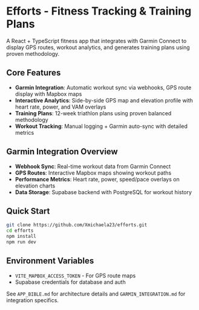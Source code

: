 # Efforts - Fitness Tracking & Training Plans

A React + TypeScript fitness app that integrates with Garmin Connect to display GPS routes, workout analytics, and generates training plans using proven methodology.

## Core Features
- **Garmin Integration**: Automatic workout sync via webhooks, GPS route display with Mapbox maps
- **Interactive Analytics**: Side-by-side GPS map and elevation profile with heart rate, power, and VAM overlays
- **Training Plans**: 12-week triathlon plans using proven balanced methodology
- **Workout Tracking**: Manual logging + Garmin auto-sync with detailed metrics

## Garmin Integration Overview
- **Webhook Sync**: Real-time workout data from Garmin Connect
- **GPS Routes**: Interactive Mapbox maps showing workout paths
- **Performance Metrics**: Heart rate, power, speed/pace overlays on elevation charts
- **Data Storage**: Supabase backend with PostgreSQL for workout history

## Quick Start
```bash
git clone https://github.com/Xmichaela23/efforts.git
cd efforts
npm install
npm run dev
```

## Environment Variables
- `VITE_MAPBOX_ACCESS_TOKEN` - For GPS route maps
- Supabase credentials for database and auth

See `APP_BIBLE.md` for architecture details and `GARMIN_INTEGRATION.md` for integration specifics. 